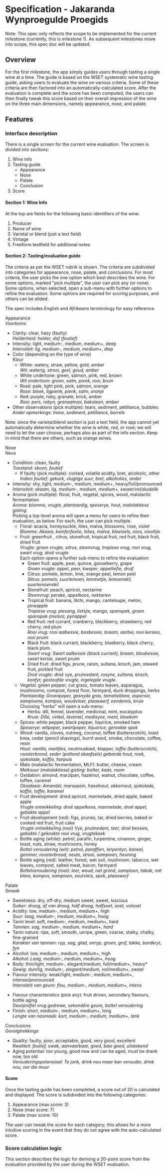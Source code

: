 # Specification - Jakaranda Wynproegulde Proegids

Note: This spec only reflects the scope to be implemented for the current milestone (currently, this is milestone 1). As subsequent milestones move into scope, this spec doc will be updated.

## Overview

For the first milestone, the app simply guides users through tasting a single wine at a time. The guide is based on the WSET systematic wine tasting guide, asking users to evaluate the wine on various criteria. Some of these criteria are then factored into an automatically-calculated score. After the evaluation is complete and the score has been computed, the users can then finally tweak this score based on their overall impression of the wine on the three main dimensions, namely appearance, nose, and palate.

## Features

### Interface description

There is a single screen for the current wine evaluation. The screen is divided into sections:

1. Wine info
2. Tasting guide
   - Appearance
   - Nose
   - Palate
   - Conclusion
3. Score

#### Section 1: Wine Info

At the top are fields for the following basic identifiers of the wine:

1. Producer
1. Name of wine
1. Varietal or blend (just a text field)
1. Vintage
1. Freeform textfield for additional notes

<!-- TODO: [Create task to] Work with guild to determine additional fields to capture - residual sugar, bolling, ABV, etc -->

#### Section 2: Tasting/evaluation guide

The criteria as per the WSET rubrik is shown. The criteria are subdivided into categories for appearance, nose, palate, and conclusions. For most criteria, the user picks the one option which best describes the wine. For some options, marked "pick multiple", the user can pick any (or none). Some options, when selected, open a sub-menu with further options to refine the evaluation. Some options are required for scoring purposes, and others can be elided.

The spec includes English and *Afrikaans* terminology for easy reference.

Appearance  
*Voorkoms*
- Clarity: clear, hazy (faulty)  
  *Helderheid: helder, dof (foutief)*
- Intensity: light, medium-, medium, medium+, deep  
  *Intensiteit: lig, medium-, medium, medium+, diep*
- Color (depending on the type of wine)  
  *Kleur*
  - White: watery, straw, yellow, gold, amber  
    *Wit: waterig, strooi, geel, goud, amber*
  - White undertone: green, salmon, pink, red, brown  
    *Wit ondertoon: groen, salm, pienk, rooi, bruin*
  - Rosé: pale, light pink, pink, salmon, orange  
    *Rosé: bleek, ligpienk, pienk, salm, oranje*
  - Red: purple, ruby, granate, brick, amber  
    *Rooi: pers, robyn, granaatrooi, baksteen, amber*
- Other observations (pick multiple): tears, sediment, pétillance, bubbles  
  *Ander opmerkings: trane, sediment, pétillance, borrels*

Note: since the varietal/blend section is just a text field, the app cannot yet automatically determine whether the wine is white, red, or rosé; we will need to let the user choose, perhaps also as part of the info section. Keep in mind that there are others, such as orange wines.

Nose  
*Neus*
- Condition: clean, faulty  
  *Toestand: skoon, foutief*
  - If faulty (pick multiple): corked, volatile acidity, bret, alcoholic, other  
    *Indien foutief: gekurk, vlugtige suur, bret, alkoholies, ander*
- Intensity: shy, light, medium-, medium, medium+, heavy/full/pronounced  
  *Intensiteit: skaam, lig, medium-, medium, medium+, swaar/vol/duidelik*
- Aroma (pick multiple): floral, fruit, vegetal, spices, wood, malolactic fermentation  
  *Aroma: blomme, vrugte, plantaardig, speserye, hout, malolaktiese gisting*    
  Picking a top-level aroma will open a menu for users to refine their evaluation, as below. For each, the user can pick multiple.  
  <!-- TODO: Primary aromas: -->
  - Floral: acacia, honeysuckle, lilies, malva, blossoms, rose, violet  
    *Blomme: Akasia, kamferfoelie, lelies, malva, bloeisels, roos, viooltjie*
  - Fruit: greenfruit , citrus, stonefruit, tropical fruit, red fruit, black fruit, dried fruit  
    *Vrugte: groen vrugte, sitrus, steenvrug, tropiese vrug, rooi vrug, swart vrug, droë vrugte*  
    Each option opens a further sub-menu to refine the evaluation:
    - Green fruit: apple, pear, quince, gooseberry, grape  
      *Groen vrugte: appel, peer, kweper, appelliefie, druif*
    - Citrus: pomelo, lemon, lime, orange peel, lemon peel  
      *Sitrus: pomelo, suurlemoen, lemmetjie, lemoenskil, suurlemoenskil*
    - Stonefruit: peach, apricot, nectarine  
      *Steenvrug: perske, appelkoos, nektarien*
    - Tropical fruit: banana, litchi, mango, canteloupe, melon, pineapple  
      *Tropiese vrug: piesang, lietsjie, mango, spanspek, groen spanspek (melon), pynappel*
    - Red fruit: red currant, cranberry, blackberry, strawberry, red cherry, red plum  
      *Rooi vrug: rooi aalbessie, bosbessie, braam, aarbei, rooi kersies, rooi pruim*
    - Black fruit: black currant, blackberry, blueberry, black cherry, black plum  
      *Swart vrug: Swart aalbessie (black currant), braam, bloubessie, swart kersie, swart pruim*
    - Dried fruit: dried figs, prune, raisin, sultana, kirsch, jam, stewed fruit, pickled fruit  
      *Droë vrugte: droë vye, pruimedant, rosyne, sultana, kirsch, konfyt, gestoofde vrugte, ingelegde vrugte.*
  - Vegetal: green pepper, cut grass, tomato leaves, asparagus, mushrooms, compost, forest floor, farmyard, duck droppings, herbs  
    *Plantaardig: Groenpeper, gesnyde gras, tamatieblare, aspersie, sampioene, kompos, woudvloer, plaaswerf, eendemis, kruie*  
    Choosing "herbs" will open a sub-menu:
      - Herbs: dill, fennel, lavender, medicinal, mint, eucalyptus  
        *Kruie: Dille, vinkel, laventel, medisyne, ment, bloekom*
  - Spices: white pepper, black pepper, liquirice, smoked ham  
    *Speserye: witpeper, swartpeper, liquorice, gerookte spek*
  <!-- TODO: Secondary aromas: -->
  - Wood: vanilla, cloves, nutmeg, coconut, toffee (butterscotch), toast brea, cedar (pencil shavings), burnt wood, smoke, chocolate, coffee, resin  
    *Hout: vanilla, naeltjies, neutmuskaat, klapper, toffie (butterscotch), roosterbrood, seder (potlood skaafsels) gebande hout, rook, sjokolade, koffie, harpuis*  
  - Malo (malalactic fermentation, MLF): butter, cheese, cream  
    *Melksuur (malolaktiese) gisting: botter, kaas, room*
  <!-- TODO: Tersiary aromas: -->
  - Oxidation: almond, marzipan, hazelnut, walnut, chocolate, coffee, toffee, caramel  
    *Oksidasie: Amandel, marsepein,  haselneut, okkerneut, sjokolade, koffie, toffie, karamel*
  - Fruit development: dried apricot, marmelade, dried apple, baked apple  
    *Vrugte ontwikkeling: droë appelkoos, marmelade, droë appel, gebakte appel*
  - Fruit development (red): figs, prunes, tar, dried berries, baked or cooked red fruit, fruit cake  
    *Vrugte ontwikkeling (rooi) Vye, pruimedant, teer, droë bessies, gebakte / gekookte rooi vrug, vrugtekoek*
  - Bottle aging (white): petrol, parafin, turpentine, cinamon, ginger, toast, nuts, straw, mushrooms, honey  
    *Bottel veroudering (wit): petrol, paraffien, terpentyn, kaneel, gemmer, roosterbrood, neute, strooi, sampioen, heuning*
  - Bottle aging (red): leather, forest, wet soil, mushroom, tabacco, wet leaves, compost, salted meat, bacon, farmyard  
    *Bottelveroudering (rooi):  leer, woud, nat grond, sampioen, tabak, nat blare, kompos, sampioen, soutvleis, spek, plaaswerf*

Palate  
*Smaak*
- Sweetness: dry, off-dry, medium sweet, sweet, luscious  
  *Suiker: droog, af van droog, half droog, halfsoet, soet, volsoet*
- Acidity: low, medium-, medium, medium+, high  
  *Suur: laag, medium-, medium, medium+, hoog*
- Tanin level: soft, medium-, medium, medium+, hard  
  *Tannien: sag, medium-, medium, medium+, hard*
- Tanin nature: ripe, soft, smooth, unripe, green, coarse, stalky, chalky, fine-grained  
  *Karakter van tannien: ryp, sag, glad, onryp, groen, grof, takke, bordkryt, fyn*
- Alcohol: low, medium-, medium, medium+, high  
  *Alkohol: Laag, medium-, medium, medium+, hoog*
- Body: thin/light, medium-, elegant/medium, full/medium+, heavy*  
  *Gewig: dun/lig, medium-, elegant/medium, vol/medium+, swaar*
- Flavour intensity: weak/light, medium-, medium, medium+, intense/pronounced  
  *Intensiteit van geure: flou, medium-, medium, medium+, intens*
<!-- TODO: Expand?-->
- Flavour characteristics (pick any): fruit driven, secondary flavours, bottle aging  
  *Geurprofiel vrug gedrewe, sekondêre geure, bottel veroudering*
- Finish: short, medium-, medium, medium+, long  
  *Lengte van nasmaak: kort, medium-, medium, medium+, lank*

Conclusions  
*Gevolgtrekkings*
- Quality: faulty, poor, acceptable, good, very good, excellent  
  *Kwaliteit: foutief, swak, aanvaarbaar, goed, baie goed, uitstekend*
- Aging potential: too young, good now and can be aged, must be drank now, too old  
  *Verouderingspotensiaal: Te jonk, drink nou maar kan verouder, drink nou, oor die muur*

#### Score

Once the tasting guide has been completed, a score out of 20 is calculated and displayed. The score is subdivided into the following categories:

1. Appearance (max score: 3)
2. Nose (max score: 7)
3. Palate (max score: 10)

The user can tweak the score for each category; this allows for a more intuitive scoring in the event that they do not agree with the auto-calculated score.

### Score calculation logic

This section describes the logic for deriving a 20-point score from the evaluation provided by the user during the WSET evaluation.

<!-- TODO: Define the logic -->
